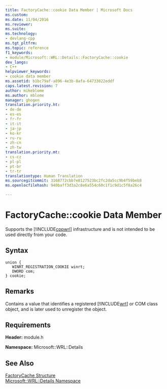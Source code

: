 ```yaml
---
title: FactoryCache::cookie Data Member | Microsoft Docs
ms.custom: 
ms.date: 11/04/2016
ms.reviewer: 
ms.suite: 
ms.technology:
- devlang-cpp
ms.tgt_pltfrm: 
ms.topic: reference
f1_keywords:
- module/Microsoft::WRL::Details::FactoryCache::cookie
dev_langs:
- C++
helpviewer_keywords:
- cookie data member
ms.assetid: b1bc79af-a896-4e3b-8afa-64733022eddf
caps.latest.revision: 7
author: mikeblome
ms.author: mblome
manager: ghogen
translation.priority.ht:
- de-de
- es-es
- fr-fr
- it-it
- ja-jp
- ko-kr
- ru-ru
- zh-cn
- zh-tw
translation.priority.mt:
- cs-cz
- pl-pl
- pt-br
- tr-tr
translationtype: Human Translation
ms.sourcegitcommit: 3168772cbb7e8127523bc2fc2da5cc9b4f59beb8
ms.openlocfilehash: 940baff3d3a2c8e6a554c60c1f1c9d1c5f8a26c4

---
```

# FactoryCache::cookie Data Member
Supports the [!INCLUDE[cppwrl](../windows/includes/cppwrl_md.md)] infrastructure and is not intended to be used directly from your code.  
  
## Syntax  
  
```  
union {   
   WINRT_REGISTRATION_COOKIE winrt;  
   DWORD com;   
} cookie;  
```  
  
## Remarks  
 Contains a value that identifies a registered [!INCLUDE[wrt](../atl/reference/includes/wrt_md.md)] or COM class object, and is later used to unregister the object.  
  
## Requirements  
 **Header:** module.h  
  
 **Namespace:** Microsoft::WRL::Details  
  
## See Also  
 [FactoryCache Structure](../windows/factorycache-structure.md)   
 [Microsoft::WRL::Details Namespace](../windows/microsoft-wrl-details-namespace.md)


<!--HONumber=Jan17_HO2-->


